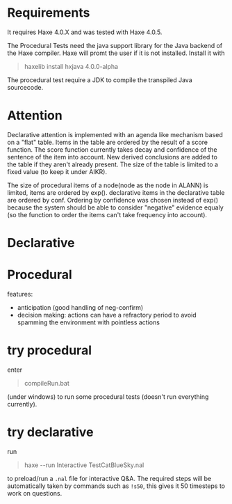# Requirements

It requires Haxe 4.0.X and was tested with Haxe 4.0.5.

The Procedural Tests need the java support library for the Java backend of the Haxe compiler. Haxe will promt the user if it is not installed.
Install it with

> haxelib install hxjava 4.0.0-alpha 

The procedural test require a JDK to compile the transpiled Java sourcecode.


# Attention

Declarative attention is implemented with an agenda like mechanism based on a "flat" table.  Items in the table are ordered by the result of a score function. The score function currently takes decay and confidence of the sentence of the item into account.
New derived conclusions are added to the table if they aren't already present.
The size of the table is limited to a fixed value (to keep it under AIKR).

The size of procedural items of a node(node as the node in ALANN) is limited, items are ordered by exp().
declarative items in the declarative table are ordered by conf.
Ordering by confidence was chosen instead of exp() because the system should be able to consider "negative" evidence equaly (so the function to order the items can't take frequency into account).

# Declarative



# Procedural

features:
* anticipation (good handling of neg-confirm)
* decision making: actions can have a refractory period to avoid spamming the environment with pointless actions

# try procedural

enter
> compileRun.bat

(under windows) to run some procedural tests
(doesn't run everything currently).

# try declarative

run

> haxe --run Interactive TestCatBlueSky.nal

to preload/run a `.nal` file for interactive Q&A. The required steps will be automatically taken by commands such as `!s50`, this gives it 50 timesteps to work on questions.
